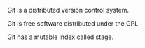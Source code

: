 Git is a distributed version control system.

Git is free software distributed under the GPL

Git has a mutable index called stage.
